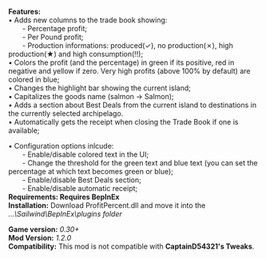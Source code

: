 **Features:**  
• Adds new columns to the trade book showing:  
&emsp;&emsp;- Percentage profit;  
&emsp;&emsp;- Per Pound profit;  
&emsp;&emsp;- Production informations: produced(✓), no production(✗), high production(★) and high consumption(‼);   
• Colors the profit (and the percentage) in green if its positive, red in negative and yellow if zero. Very high profits (above 100% by default) are colored in blue;  
• Changes the highlight bar showing the current island;  
• Capitalizes the goods name (salmon → Salmon);  
• Adds a section about Best Deals from the current island to destinations in the currently selected archipelago.  
• Automatically gets the receipt when closing the Trade Book if one is available;  
  
• Configuration options inlcude:  
&emsp;&emsp;- Enable/disable colored text in the UI;  
&emsp;&emsp;- Change the threshold for the green text and blue text (you can set the percentage at which text becomes green or blue);  
&emsp;&emsp;- Enable/disable Best Deals section;  
&emsp;&emsp;- Enable/disable automatic receipt;  
**Requirements: Requires BepInEx**  
**Installation:** Download ProfitPercent.dll and move it into the *...\Sailwind\BepInEx\plugins folder*  
  
**Game version:** *0.30+*  
**Mod Version:** *1.2.0*  
**Compatibility:** This mod is not compatible with __CaptainD54321's Tweaks__. 
